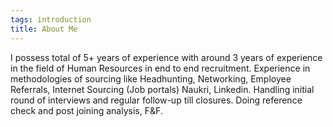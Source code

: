 ```yaml
---
tags: introduction
title: About Me
---
```


I possess total of 5+ years of experience with around 3 years of experience in the field of Human Resources in end to end recruitment. Experience in methodologies of sourcing like Headhunting, Networking, Employee Referrals, Internet Sourcing (Job portals) Naukri, Linkedin. Handling initial round of interviews and regular follow-up till closures. Doing reference check and post joining analysis, F&F.
